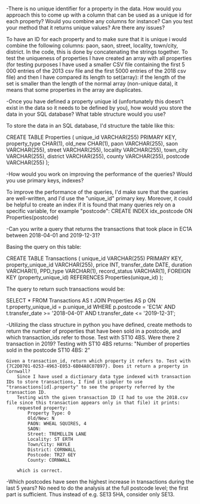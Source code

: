 -There is no unique identifier for a property in the data. How would you approach this to come up with a column that can be used as a unique id for each property? Would you combine any columns for instance? Can you test your method that it returns unique values? Are there any issues? 

To have an ID for each property and to make sure that it is unique i would combine the following columns: paon, saon, street, locality, town/city, district. In the code, this is done by concatenating the strings together. To test the uniqueness of properties I have created an array with all properties (for testing purposes I have used a smaller CSV file containing the first 5 000 entries of the 2013 csv file and the first 5000 entries of the 2018 csv file) and then I have compared its length to set(array): if the length of the set is smaller than the length of the normal array (non-unique data), it means that some properties in the array are duplicates.


-Once you have defined a property unique id (unfortunately this doesn’t exist in the data so it needs to be defined by you), how would you store the data in your SQL database? What table structure would you use? 

To store the data in an SQL database, I'd structure the table like this:

CREATE TABLE Properties (
    unique_id VARCHAR(255) PRIMARY KEY,
    property_type CHAR(1),
    old_new CHAR(1),
    paon VARCHAR(255),
    saon VARCHAR(255),
    street VARCHAR(255),
    locality VARCHAR(255),
    town_city VARCHAR(255),
    district VARCHAR(255),
    county VARCHAR(255),
    postcode VARCHAR(255)
);


-How would you work on improving the performance of the queries? Would you use primary keys, indexes? 

To improve the performance of the queries, I'd make sure that the queries are well-written, and I'd use the "unique_id" primary key. Moreover, it could be helpful to create an index if it is found that many queries rely on a specific variable, for example "postcode":
CREATE INDEX idx_postcode ON Properties(postcode)


-Can you write a query that returns the transactions that took place in EC1A between 2018-04-01 and 2019-12-31?

Basing the query on this table:

CREATE TABLE Transactions (
    unique_id VARCHAR(255) PRIMARY KEY,
    property_unique_id VARCHAR(255),
    price INT,
    transfer_date DATE,
    duration VARCHAR(1),
    PPD_type VARCHAR(1),
    record_status VARCHAR(1),
    FOREIGN KEY (property_unique_id) REFERENCES Properties(unique_id)
);

The query to return such transactions would be:

SELECT *
FROM Transactions AS t
JOIN Properties AS p ON t.property_unique_id = p.unique_id
WHERE p.postcode = 'EC1A'
    AND t.transfer_date >= '2018-04-01'
    AND t.transfer_date <= '2019-12-31';


-Utilizing the class structure in python you have defined, create methods to return the number of properties that have been sold in a postcode, and which transaction_ids refer to those.
    Test with ST10 4BS. Were there 2 transaction in 2019?
        Testing with ST10 4BS returns:
        "Number of properties sold in the postcode ST10 4BS: 2"
        

    Given a transaction_id, return which property it refers to. Test with {7C2D0701-0253-4963-E053-6B04A8C07B97}. Does it return a property in Cornwall?
        Since I have used a dictionary data type indexed with transaction IDs to store transactions, I find it simpler to use "transactions[id].property" to see the property referred by the transaction ID.
        Testing with the given transaction ID (I had to use the 2018.csv file since this transaction appears only in that file) it prints:
        requested property:
            Property Type: O
            Old/New: N
            PAON: WHEAL SQUIRES, 4
            SAON:
            Street: TREMELLIN LANE
            Locality: ST ERTH
            Town/City: HAYLE
            District: CORNWALL
            Postcode: TR27 6EY
            County: CORNWALL
        
        which is correct.

-Which postcodes have seen the highest increase in transactions during the last 5 years? No need to do the analysis at the full postcode level; the first part is sufficient. Thus instead of e.g. SE13 5HA, consider only SE13.


        

